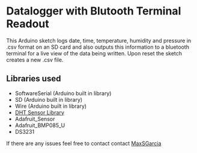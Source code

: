 
# Datalogger with Blutooth Terminal Readout
This Arduino sketch logs date, time, temperature, humidity and pressure in .csv format on an SD card and also outputs this information to a bluetooth terminal for a live view of the data being written. Upon reset the sketch creates a new .csv file.
## Libraries used
* SoftwareSerial (Arduino built in library)
* SD (Arduino built in library)
* Wire (Arduino built in library)
* [DHT Sensor Library](DHT_sensor_library)
* Adafruit_Sensor
* Adafruit_BMP085_U
* DS3231

 If there are any issues feel free to contact contact [MaxSGarcia](https://github.com/MaxSGarcia)
